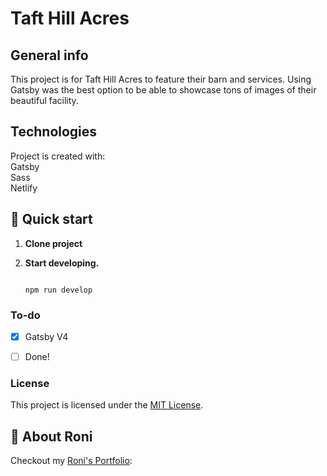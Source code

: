 # Taft Hill Acres
## General info
This project is for Taft Hill Acres to feature their barn and services.
Using Gatsby was the best option to be able to showcase tons of images of their beautiful facility.
	
## Technologies
Project is created with:<br/>
Gatsby </br>
Sass </br>
Netlify

	
## 🚀 Quick start
1. **Clone project**

2.  **Start developing.**

   

    ```shell
    
    npm run develop
    ```

### To-do

- [x] Gatsby V4

- [ ] Done!

### License

This project is licensed under the [MIT License](LICENSE.md).

## 🚀 About Roni

Checkout my [Roni's Portfolio](https://www.roni.rocks):


